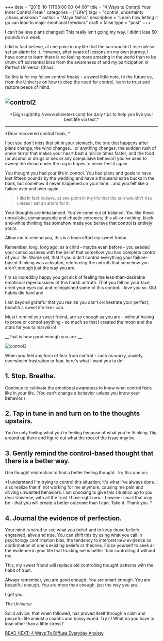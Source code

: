 +++
  date = "2016-10-11T08:00:00-04:00"
  title = "4 Ways to Control Your Inner Control Freak"
  categories = ["Life"]
  tags = "control ,uncertainty ,chaos,unknown "
  author = "Maya Nahra"
  description = "Learn how letting it go can lead to major emotional freedom."
  draft = false
  type = "post"
+++



<span class="dropcap">I</span> can’t believe plans changed! This really isn't going my way. I didn’t lose 50 pounds in a week.

I did in fact believe, at one point in my life that the sun wouldn't rise unless I set an alarm for it. However, after years of lessons on my own journey, I have come to learn there is no feeling more amazing in the world than to be drunk off existential bliss from the awareness of and my participation in Perfect Universal Chaos. 

So this is for my fellow control freaks - a sweet little note, to the future us, from the Universe on how to drop the need for control, learn to trust and restore peace of mind. 

![control2](//images.contentful.com/awpxl2koull4/TMiUt4LzauMq6AGqg428C/853b94bd568f1275de2d0ab4e2a49c34/control2.jpeg)
---

<center>*[Sign up](http://www.shinetext.com) for daily tips to help you live your best life via text.* </center>

---


*Dear recovered control freak,
*

I bet you don't miss that pit in your stomach, the one that happens after plans change, the wind changes… or anything changes; the sudden rush of sheer terror that makes your heart beat a million times faster; and the food (or alcohol or drugs or sex or any compulsive behavior) you've used to sweep the dread under the rug in hopes to never feel it again. 

You thought you had your life in control. You had plans and goals to have lost fifteen pounds by the wedding and have a thousand extra bucks in the bank, but somehow it never happened on your time… and you felt like a failure over and over again.

> I did in fact believe, at one point in my life that the sun wouldn't rise unless I set an alarm for it.

Your thoughts are imbalanced. You've come out of balance. You like these unrealistic, unmanageable and chaotic extremes; this all-or-nothing, black-and-white thinking has somehow made you believe that control is entirely yours. 

Allow me to remind you, this is a team effort my sweet friend.

Remember, long, long ago, as a child - maybe even before - you seeded your consciousness with the belief that somehow you had complete control of your life. Worse yet, that if you didn't control everything your failure-based thinking was activated, reinforcing the untruth that somehow you aren't enough just the way you are. 

I'm so incredibly happy you got sick of feeling the less-than-desirable emotional repercussions of this harsh untruth. That you fell on your face, cried your eyes out and relinquished some of this control. I love you so. Old habits die hard and 

I am beyond grateful that you realize you can't orchestrate your perfect, beautiful, sweet life like I can. 

Must I remind you sweet friend, are so enough as you are - without having to prove or control anything - so much so that I created the moon and the stars for you to marvel in! 

__That is how good enough you are. 
__

![control3](//images.contentful.com/awpxl2koull4/2dJkrkk6e84Ym0I6WUUMac/1f742acd47b7d73d56d90da6166ed622/control3.jpeg)

When you feel any form of fear from control - such as worry, anxiety, overwhelm frustration or fear, here's what I want you to do: 

## 1. Stop. Breathe. 

Continue to cultivate the emotional awareness to know what control feels like in your life. (You can't change a behavior unless you know your behavior.)

## 2. Tap in tune in and turn on to the thoughts upstairs. 

You're only feeling what you're feeling because of what you're thinking. Dig around up there and figure out what the root of the issue may be. 

## 3. Gently remind the control-based thought that there is a better way. 

Use thought redirection to find a better feeling thought. Try this one on:

*I understand I'm trying to control this situation; it's what I've always done. I also realize that it' not working for me anymore, causing me pain and driving unwanted behaviors. I am choosing to give this situation up to you dear Universe, with all the trust I have right now - however small that may be - that you will create a better outcome than I can. Take it. Thank you. 
*
## 4. Journal the evidence of perfection. 
Your mind is wired to see what you belief and to keep those beliefs engrained, alive and true. You can shift this by using what you call in psychology confirmation bias, the tendency to interpret new evidence as confirmation of one's existing beliefs or theories. Force yourself to seek all the evidence in your life that trusting me is better than controlling it without me. 

This, my sweet friend will replace old controlling thought patterns with the habit of trust. 

Always remember, you are good enough. You are smart enough. You are beautiful enough. You are more than enough, just the way you are. 

I got you,

*The Universe*

Solid advice, that when followed, has proved itself through a calm and peaceful life amidst a chaotic and bossy world. Try it! What do you have to lose other than a little stress?

[READ NEXT: 4 Ways To Diffuse Everyday Anxiety](http://advice.shinetext.com/articles/4-ways-to-diffuse-everyday-anxiety/)

<div class="pubexchange_module" id="pubexchange_below_content" data-pubexchange-module-id="2323"></div>

<script>(function(w, d, s, id) {
  w.PUBX=w.PUBX || {pub: "shine_text", discover: false, lazy: true};
  var js, pjs = d.getElementsByTagName(s)[0];
  if (d.getElementById(id)) return;
  js = d.createElement(s); js.id = id; js.async = true;
  js.src = "//main.pubexchange.com/loader.min.js";
  pjs.parentNode.insertBefore(js, pjs);
}(window, document, "script", "pubexchange-jssdk"));</script>

